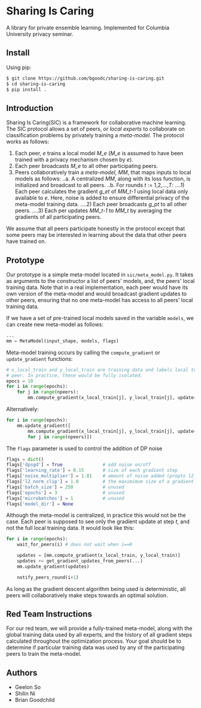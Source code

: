 # Sharing Is Caring

A library for private ensemble learning. Implemented for Columbia University privacy seminar.

## Install

Using pip:
```bash
$ git clone https://github.com/bgoodc/sharing-is-caring.git
$ cd sharing-is-caring
$ pip install .
```

## Introduction
Sharing Is Caring(SIC) is a framework for collaborative machine learning. The SIC
protocol allows a set of peers, or *local experts* to collaborate on classification
problems by privately training a *meta-model.* The protocol works as follows:

1. Each peer, *e* trains a local model *M_e* (*M_e* is assumed to have been trained 
with a privacy mechanism chosen by *e*).
2. Each peer broadcasts *M_e* to all other participating peers.
3. Peers collaboratively train a *meta-model*, *MM*, that maps inputs to local models as follows:
..a. A centralized *MM*, along with its loss function, is initialized and broadcast to all peers.
..b. For rounds *t* := 1,2,...,*T*:
....1) Each peer calculates the gradient *g_et* of *MM_t-1* using local data only available to *e*. Here, noise is added to ensure differential privacy of the meta-model training data.
....2) Each peer broadcasts *g_pt* to all other peers.
....3) Each per updates *MM_t-1* to *MM_t* by averaging the gradients of all participating peers.

We assume that all peers participate honestly in the protocol except that some peers may be interested in learning about the data that other peers have trained on.

## Prototype
Our prototype is a simple meta-model located in `sic/meta_model.py`. It takes as arguments to the constructor a list of peers' models, and, the peers' local training data. Note that 
in a real implementation, each peer would have its own version of the meta-model and would broadcast gradient updates to other peers, ensuring that no one meta-model has access to all
peers' local training data.

If we have a set of pre-trained local models saved in the variable `models`, we can create new meta-model as follows:
```python
...
mm = MetaModel(input_shape, models, flags)
```

Meta-model training occurs by calling the `compute_gradient` or `update_gradient` functions:
```python
# x_local_train and y_local_train are training data and labels local to each
# peer. In practice, these would be fully isolated.
epocs = 10
for i in range(epochs):
    for j in range(npeers):
        mm.compute_gradient(x_local_train[j], y_local_train[j], update=True)
```

Alternatively:
```python
for i in range(epochs):
    mm.update_gradient([
        mm.compute_gradient(x_local_train[j], y_local_train[j], update=False)
        for j in range(npeers)])
```

The `flags` parameter is used to control the addition of DP noise
```python
flags = dict()
flags['dpsgd'] = True               # add noise on/off
flags['learning_rate'] = 0.15       # size of each gradient step
flags['noise_multiplier'] = 1.01    # amount of noise added (propto l2_norm_clip)
flags['l2_norm_clip'] = 1.0         # the maximimum size of a gradient update
flags['batch_size'] = 250           # unused
flags['epochs'] = 3                 # unused
flags['microbatches'] = 1           # unused
flags['model_dir'] = None
```

Although the meta-model is centralized, in practice this would not be the case. Each peer is supposed to see only the gradient update at step *t*, and not the full local training data. 
It would look like this:

```python
for i in range(epochs):
    wait_for_peers(i) # does not wait when i==0

    updates = [mm.compute_gradient(x_local_train, y_local_train)]
    updates += get_gradient_updates_from_peers(...)
    mm.update_gradient(updates)

    notify_peers_round(i+1)
```

As long as the gradient descent algorithm being used is deterministic, all peers will collaboratively make steps towards an optimal solution.

## Red Team Instructions
For our red team, we will provide a fully-trained meta-model, along with the global training data used by all experts, and the history of all gradient steps calculated throughout the optimization process. Your goal should be to determine if particular training data was used by any of the participating peers to train the meta-model.

## Authors
* Geelon So 
* Shilin Ni
* Brian Goodchild
